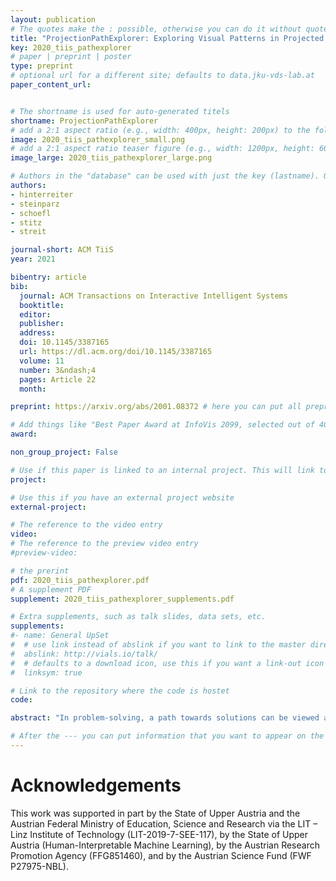 ```yaml
---
layout: publication
# The quotes make the : possible, otherwise you can do it without quotes
title: "ProjectionPathExplorer: Exploring Visual Patterns in Projected Decision-Making Paths"
key: 2020_tiis_pathexplorer
# paper | preprint | poster
type: preprint
# optional url for a different site; defaults to data.jku-vds-lab.at
paper_content_url: 


# The shortname is used for auto-generated titels
shortname: ProjectionPathExplorer
# add a 2:1 aspect ratio (e.g., width: 400px, height: 200px) to the folder /assets/images/papers/
image: 2020_tiis_pathexplorer_small.png
# add a 2:1 aspect ratio teaser figure (e.g., width: 1200px, height: 600px) to the folder /assets/images/papers/
image_large: 2020_tiis_pathexplorer_large.png

# Authors in the "database" can be used with just the key (lastname). Others can be written properly.
authors:
- hinterreiter
- steinparz
- schoefl
- stitz
- streit 

journal-short: ACM TiiS
year: 2021

bibentry: article
bib:
  journal: ACM Transactions on Interactive Intelligent Systems
  booktitle: 
  editor: 
  publisher:
  address: 
  doi: 10.1145/3387165
  url: https://dl.acm.org/doi/10.1145/3387165
  volume: 11
  number: 3&ndash;4
  pages: Article 22
  month: 

preprint: https://arxiv.org/abs/2001.08372 # here you can put all preprint links (arxiv.org, osf.io,...)

# Add things like "Best Paper Award at InfoVis 2099, selected out of 4000 submissions"
award:

non_group_project: False

# Use if this paper is linked to an internal project. This will link to the project site
project: 

# Use this if you have an external project website
external-project: 

# The reference to the video entry
video: 
# The reference to the preview video entry
#preview-video:

# the prerint
pdf: 2020_tiis_pathexplorer.pdf
# A supplement PDF
supplement: 2020_tiis_pathexplorer_supplements.pdf

# Extra supplements, such as talk slides, data sets, etc.
supplements:
#- name: General UpSet
#  # use link instead of abslink if you want to link to the master directory
#  abslink: http://vials.io/talk/
#  # defaults to a download icon, use this if you want a link-out icon
#  linksym: true

# Link to the repository where the code is hostet
code: 

abstract: "In problem-solving, a path towards solutions can be viewed as a sequence of decisions. The decisions, made by humans or computers, describe a trajectory through a high-dimensional representation space of the problem. By means of dimensionality reduction, these trajectories can be visualized in lower-dimensional space. Such embedded trajectories have previously been applied to a wide variety of data, but analysis has focused almost exclusively on the self-similarity of single trajectories. In contrast, we describe patterns emerging from drawing many trajectories&mdash;for different initial conditions, end states, and solution strategies&mdash;in the same embedding space. We argue that general statements about the problem-solving tasks and solving strategies can be made by interpreting these patterns. We explore and characterize such patterns in trajectories resulting from human and machine-made decisions in a variety of application domains: logic puzzles (Rubik's cube), strategy games (chess), and optimization problems (neural network training). We also discuss the importance of suitably chosen representation spaces and similarity metrics for the embedding."

# After the --- you can put information that you want to appear on the website using markdown formatting or HTML. A good example are acknowledgements, extra references, an erratum, etc.
---
```



# Acknowledgements
This work was supported in part by the State of Upper Austria and the Austrian Federal Ministry of Education, Science and Research via the LIT – Linz Institute of Technology (LIT-2019-7-SEE-117), by the State of Upper Austria (Human-Interpretable Machine Learning), by the Austrian Research Promotion Agency (FFG851460), and by the Austrian Science Fund (FWF P27975-NBL).

